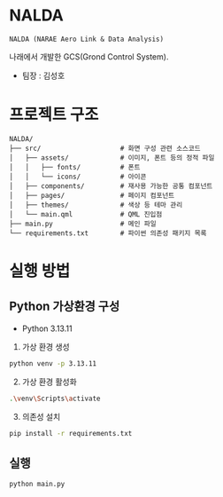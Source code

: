 # NALDA

    NALDA (NARAE Aero Link & Data Analysis)

나래에서 개발한 GCS(Grond Control System).<br>

- 팀장 : 김성호

# 프로젝트 구조

```
NALDA/
├── src/                    # 화면 구성 관련 소스코드
│   ├── assets/             # 이미지, 폰트 등의 정적 파일
│   │   ├── fonts/          # 폰트
│   │   └── icons/          # 아이콘
│   ├── components/         # 재사용 가능한 공통 컴포넌트
│   ├── pages/              # 페이지 컴포넌트
│   ├── themes/             # 색상 등 테마 관리
│   └── main.qml            # QML 진입점
├── main.py                 # 메인 파일
└── requirements.txt        # 파이썬 의존성 패키지 목록
```

# 실행 방법

## Python 가상환경 구성

- Python 3.13.11

1. 가상 환경 생성

```bash
python venv -p 3.13.11
```

2. 가상 환경 활성화

```bash
.\venv\Scripts\activate
```

3. 의존성 설치

```bash
pip install -r requirements.txt
```

## 실행

```bash
python main.py
```
